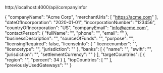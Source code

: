 http://localhost:4000/api/companyinfor

{
    "companyName": "Acme Corp",
    "merchantUrls": [
        "https://acme.com"
    ],
    "dateOfIncorporation": "2020-01-01",
    "incorporationNumber": "123456",
    "countryOfIncorporation": "US",
    "companyEmail": "info@acme.com",
    "contactPerson": {
        "fullName": "",
        "phone": "",
        "email": ""
    },
    "businessDescription": "",
    "sourceOfFunds": "",
    "purpose": "",
    "licensingRequired": false,
    "licenseInfo": {
        " licencenumber": "",
        "licencetype": "",
        "jurisdiction": ""
    },
    "banks": [
        {
            "name": "",
            "swift": "",
            "jurisdiction": "",
            "settlementCurrency": ""
        }
    ],
    "targetCountries": [
        {
            "region": "",
            "percent": 34
        }
    ],
    "topCountries": [
        ""
    ],
    "previouslyUsedGateways": ""
}